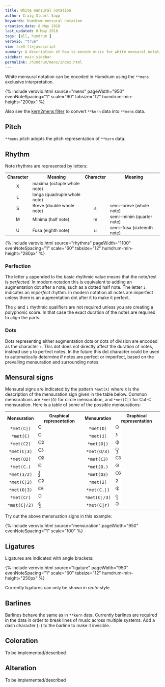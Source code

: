 ```yaml
---
title: White mensural notation
author: Craig Stuart Sapp
keywords: humdrum mensural notation
creation_date: 8 May 2018
last_updated: 8 May 2018
tags: [all, humdrum ]
verovio: "true"
vim: ts=3 ft=javascript
summary: A description of how to encode music for white mensural notation.
sidebar: main_sidebar
permalink: /humdrum/mens/index.html
---
```



White mensural notation can be encoded in Humdrum using the `**mens`
exclusive interpretation.

{% include verovio.html
	source="mens"
	pageWidth="950"
	evenNoteSpacing="1"
	scale="60"
	tabsize="12"
	humdrum-min-height="200px"
%}

<script type="application/json" id="mens">
**mens
*I"Contra
*clefC4
*k[]
*M2/1
*met(C|)
=1-
sp:D
siF
miE
miD
Mp:F
miG
=3-
MiA
MiB-
MiA
sid
mic
miB
sid
=5-
Mir
sic
miB
miA
=6-
Mp:c
mid
sie
=7-
sie
Sie
sp:e
sic
miB
miA
=10-
Mp:B
miA
MiB
Mic
=11-
siA
sid
=12-
*-
</script>

Also see the [kern2mens filter](/filters/kern2mens) to convert `**kern`
data into `**mens` data.

## Pitch ##

`**mens` pitch adopts the pitch representation of `**kern` data.

## Rhythm ##

Note rhythms are represented by letters:

<style>

.dense td {
	padding-top: 1px;
	padding-bottom: 1px;
	margin-top: 0;
	margin-bottom: 0;
}

.twocol td:first-child { width: 10%; text-align: center; vertical-align: middle}
.twocol td:nth-child(2) { width: 40%; vertical-align: middle}
.twocol td:nth-child(3) { width: 10%; text-align: center; vertical-align: middle}
.twocol td:nth-child(4) { width: 40%; vertical-align: middle}

.onecol td:first-child { width: 20%; text-align: center; vertical-align: middle}
.onecol td:nth-child(2) { width: 80%; vertical-align: middle}

</style>


<table class="dense twocol">
<tr><th>Character</th><th> Meaning</th>                             <th>Character</th><th> Meaning</th>  </tr>
<tr><td> X </td><td> maxima (octuple whole note)</td>    <td>   </td>  <td> </td>            </tr>
<tr><td> L </td><td> longa (quadruple whole note)</td>     <td>   </td>  <td> </td>            </tr>
<tr><td> S </td><td> Breve (double whole note)</td>     <td> s </td>  <td> semi-breve (whole note) </td>  </tr>
<tr><td> M </td><td> Minima (half note)</td>     <td> m </td>  <td> semi-minim  (quarter note) </td> </tr>
<tr><td> U </td><td> Fusa (eighth note)</td>       <td> u </td>  <td> semi-fusa (sixteenth note) </td>   </tr>
</table>


{% include verovio.html
	source="rhythms"
	pageWidth="1100"
	evenNoteSpacing="1"
	scale="60"
	tabsize="12"
	humdrum-min-height="280px"
%}

<script type="application/json" id="rhythms">
**mens	**mens
*I"Rests	*I"Notes
*clefC3	*clefC3
Xr	Xc
Lr	Lc
Sr	Sc
sr	sc
Mr	Mc
mr	mc
Ur	Uc
ur	uc
=||	=||
*-	*-

</script>


### Perfection ###

The letter `p` appended to the basic rhythmic value means that the note/rest
is *perfected*.  In modern notation this is equivalent to adding an augmentation
dot after a note, such as a dotted half note.  The letter `i` indicates
an *imperfect* rhythm.  In modern notation all notes are imperfect unless there
is an augmentation dot after it to make it perfect.

The `p` and `i` rhythmic qualifiers are not required unless you are creating
a polyphonic score.  In that case the exact duration of the notes are required
to align the parts.


### Dots ###

Dots representing either augmentation dots or dots of division are encoded
as the character `:`.  This dot does not directly affect the duration of
notes, instead use `p` to perfect notes.  In the future this dot character could
be used to automatically determine if notes are perfect or imperfect,
based on the prevailing mensuration and surrounding notes.

## Mensural signs ##

Mensural signs are indicated by the pattern `*met(X)` where `X` is the
description of the mensuration sign given in the table below.  Common
mensurations are `*met(O)` for circle mensuration, and `*met(C|)` for
Cut-C mensuration.  Here is a table of some of the possible mensurations:


<table class="dense twocol">
<tr><th>Mensuration</th><th> Graphical representation</th>                             <th>Mensuration</th><th> Graphical representation</th>  </tr>

<tr>
	<td> <tt>*met(C|)</tt> </td><td>  <img style="height:20px" src="c-pipe.svg"> </td>    
	<td> <tt>*met(O)</tt>  </td>  <td> <img style="height:20px" src="o.svg"> </td>
</tr>

<tr>
	<td> <tt>*met(C)</tt> </td><td>  <img style="height:20px" src="c.svg"> </td>    
	<td> <tt>*met(3)</tt>  </td>  <td> <img style="height:20px" src="n3.svg"> </td>
</tr>

<tr>
	<td> <tt>*met(C2)</tt> </td><td>  <img style="height:20px" src="c-2.svg"> </td>    
	<td> <tt>*met(O|)</tt>  </td>  <td> <img style="height:20px" src="o-pipe.svg"> </td>
</tr>

<tr>
	<td> <tt>*met(C|3)</tt> </td><td>  <img style="height:20px" src="c-pipe-3.svg"> </td>    
	<td> <tt>*met(O/3)</tt>  </td>  <td> <img style="height:20px" src="o-over-3.svg"> </td>
</tr>

<tr>
	<td> <tt>*met(O2)</tt> </td><td>  <img style="height:20px" src="o-2.svg"> </td>    
	<td> <tt>*met(C3)</tt>  </td>  <td> <img style="height:20px" src="c-3.svg"> </td>
</tr>

<tr>
	<td> <tt>*met(C.)</tt> </td><td>  <img style="height:20px" src="c-dot.svg"> </td>    
	<td> <tt>*met(O.)</tt>  </td>  <td> <img style="height:20px" src="o-dot.svg"> </td>
</tr>

<tr>
	<td> <tt>*met(3/2)</tt> </td><td>  <img style="height:20px" src="n3-over-2.svg"> </td>    
	<td> <tt>*met(O3)</tt>  </td>  <td> <img style="height:20px" src="o-3.svg"> </td>
</tr>

<tr>
	<td> <tt>*met(C|2)</tt> </td><td>  <img style="height:20px" src="c-pipe-2.svg"> </td>    
	<td> <tt>*met(2)</tt>  </td>  <td> <img style="height:20px" src="n2.svg"> </td>
</tr>

<tr>
	<td> <tt>*met(O|3)</tt> </td><td>  <img style="height:20px" src="o-pipe-3.svg"> </td>    
	<td> <tt>*met(C.|)</tt>  </td>  <td> <img style="height:20px" src="c-dot-pipe.svg"> </td>
</tr>

<tr>
	<td> <tt>*met(Cr)</tt> </td><td>  <img style="height:20px" src="c-reverse.svg"> </td>    
	<td> <tt>*met(C|/3)</tt>  </td>  <td> <img style="height:20px" src="c-pipe-over-3.svg"> </td>
</tr>

<tr>
	<td> <tt>*met(C|/2)</tt> </td><td>  <img style="height:20px" src="c-pipe-over-2.svg"> </td>    
	<td> <tt>*met(C|r)</tt>  </td>  <td> <img style="height:20px" src="c-pipe-reverse.svg"> </td>
</tr>

</table>

Try out the above mensruation signs in this example:

{% include verovio.html
	source="mensuration"
	pageWidth="950"
	evenNoteSpacing="1"
	scale="100"
%}

<script type="application/x-humdrum" id="mensuration">
**mens
*met(C)
Lr
*-
</script>


## Ligatures ##

Ligatures are indicated with angle brackets:

{% include verovio.html
	source="ligature"
	pageWidth="950"
	evenNoteSpacing="1"
	scale="60"
	tabsize="12"
	humdrum-min-height="250px"
%}

<script type="application/x-humdrum" id="ligature">
**mens
*clefC3
*met(C|)
Sic
&lt;sif
sie&gt;
Mid
Mic
siB
Sic
*-
</script>

Currently ligatures can only be shown in *recta* style.


## Barlines ##

Barlines behave the same as in `**kern` data.  Currently barlines are required
in the data in order to break lines of music across multiple systems.  Add a dash
character (`-`) to the barline to make it invisible.


## Coloration ##

To be implemented/described


## Alteration ##

To be implemented/described


